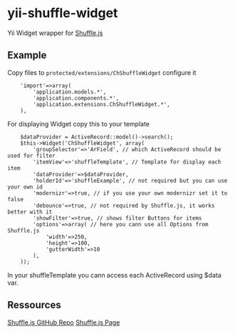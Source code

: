yii-shuffle-widget
==================
Yii Widget wrapper for [Shuffle.js](http://vestride.github.io/Shuffle/)

Example
-------
Copy files to `protected/extensions/ChShuffleWidget` configure it

		'import'=>array(
			'application.models.*',
			'application.components.*',
			'application.extensions.ChShuffleWidget.*',
		),

For displaying Widget copy this to your template

		$dataProvider = ActiveRecord::model()->search();
		$this->Widget('ChShuffleWidget', array(
			'groupSelector'=>'ArField', // which ActiveRecord should be used for filter
			'itemView'=>'shuffleTemplate', // Template for display each item
			'dataProvider'=>$dataProvider,
			'holderId'=>'shuffleExample', // not required but you can use your own id
			'modernizr'=>true, // if you use your own modernizr set it to false
			'debounce'=>true, // not required by Shuffle.js, it works better with it
			'showFilter'=>true, // shows filter Buttons for items
			'options'=>array( // here you cann use all Options from Shuffle.js
				'width'=>250,
				'height'=>100,
				'gutterWidth'=>10
			),
		));

In your shuffleTemplate you cann access each ActiveRecord using $data var.

Ressources
----------
[Shuffle.js GitHub Repo](https://github.com/Vestride/Shuffle)
[Shuffle.js Page](http://vestride.github.io/Shuffle/)